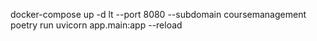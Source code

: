 docker-compose up -d
lt --port 8080 --subdomain coursemanagement
poetry run uvicorn app.main:app --reload
